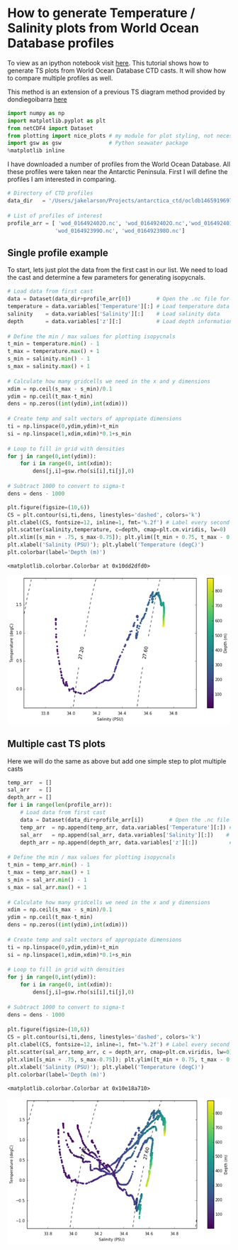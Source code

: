 
# How to generate Temperature / Salinity plots from World Ocean Database profiles
To view as an ipython notebook visit [here]( http://nbviewer.jupyter.org/github/larsonjl/oceans/blob/master/ts_plot/TS%20%20Plot%20Example.ipynb).
This tutorial shows how to generate TS plots from World Ocean Database CTD casts.  It will show how to compare multiple profiles as well.

This method is an extension of a previous TS diagram method provided by dondiegoibarra [here]( https://oceanpython.org/2013/02/17/t-s-diagram/)


```python
import numpy as np
import matplotlib.pyplot as plt
from netCDF4 import Dataset
from plotting import nice_plots # my module for plot styling, not necessary
import gsw as gsw               # Python seawater package
%matplotlib inline
```

I have downloaded a number of profiles from the World Ocean Database.  All these profiles were taken near the Antarctic Peninsula.  First I will define the profiles I am interested in comparing.


```python
# Directory of CTD profiles
data_dir   = '/Users/jakelarson/Projects/antarctica_ctd/ocldb1465919697.6573.CTD/'

# List of profiles of interest
profile_arr = [ 'wod_016492402O.nc', 'wod_016492402O.nc','wod_016492401O.nc', 'wod_016492400O.nc', \
               'wod_016492399O.nc', 'wod_016492398O.nc']
```

## Single profile example
To start, lets just plot the data from the first cast in our list.  We need to load the cast and determine a few parameters for generating isopycnals.   


```python
# Load data from first cast
data = Dataset(data_dir+profile_arr[0])        # Open the .nc file for the cast of interest
temperature = data.variables['Temperature'][:] # Load temperature data
salinity    = data.variables['Salinity'][:]    # Load salinity data
depth       = data.variables['z'][:]           # Load depth information

# Define the min / max values for plotting isopycnals
t_min = temperature.min() - 1
t_max = temperature.max() + 1
s_min = salinity.min() - 1
s_max = salinity.max() + 1

# Calculate how many gridcells we need in the x and y dimensions
xdim = np.ceil(s_max - s_min)/0.1
ydim = np.ceil(t_max-t_min)
dens = np.zeros((int(ydim),int(xdim)))

# Create temp and salt vectors of appropiate dimensions
ti = np.linspace(0,ydim,ydim)+t_min
si = np.linspace(1,xdim,xdim)*0.1+s_min

# Loop to fill in grid with densities
for j in range(0,int(ydim)):
    for i in range(0, int(xdim)):
        dens[j,i]=gsw.rho(si[i],ti[j],0)

# Subtract 1000 to convert to sigma-t
dens = dens - 1000
```


```python
plt.figure(figsize=(10,6))
CS = plt.contour(si,ti,dens, linestyles='dashed', colors='k')
plt.clabel(CS, fontsize=12, inline=1, fmt='%.2f') # Label every second level
plt.scatter(salinity,temperature, c=depth, cmap=plt.cm.viridis, lw=0)
plt.xlim([s_min + .75, s_max-0.75]); plt.ylim([t_min + 0.75, t_max - 0.75])
plt.xlabel('Salinity (PSU)'); plt.ylabel('Temperature (degC)')
plt.colorbar(label='Depth (m)')
```




    <matplotlib.colorbar.Colorbar at 0x10dd2dfd0>




![png](output_6_1.png)


## Multiple cast TS plots
Here we will do the same as above but add one simple step to plot multiple casts


```python
temp_arr  = []
sal_arr   = []
depth_arr = []
for i in range(len(profile_arr)):
    # Load data from first cast
    data = Dataset(data_dir+profile_arr[i])        # Open the .nc file for the cast of interest
    temp_arr  = np.append(temp_arr, data.variables['Temperature'][:]) # Load temperature data
    sal_arr   = np.append(sal_arr, data.variables['Salinity'][:])    # Load salinity data
    depth_arr = np.append(depth_arr, data.variables['z'][:])          # Load depth information

# Define the min / max values for plotting isopycnals
t_min = temp_arr.min() - 1
t_max = temp_arr.max() + 1
s_min = sal_arr.min() - 1
s_max = sal_arr.max() + 1

# Calculate how many gridcells we need in the x and y dimensions
xdim = np.ceil(s_max - s_min)/0.1
ydim = np.ceil(t_max-t_min)
dens = np.zeros((int(ydim),int(xdim)))

# Create temp and salt vectors of appropiate dimensions
ti = np.linspace(0,ydim,ydim)+t_min
si = np.linspace(1,xdim,xdim)*0.1+s_min

# Loop to fill in grid with densities
for j in range(0,int(ydim)):
    for i in range(0, int(xdim)):
        dens[j,i]=gsw.rho(si[i],ti[j],0)

# Subtract 1000 to convert to sigma-t
dens = dens - 1000

plt.figure(figsize=(10,6))
CS = plt.contour(si,ti,dens, linestyles='dashed', colors='k')
plt.clabel(CS, fontsize=12, inline=1, fmt='%.2f') # Label every second level
plt.scatter(sal_arr,temp_arr, c = depth_arr, cmap=plt.cm.viridis, lw=0)
plt.xlim([s_min + .75, s_max-0.75]); plt.ylim([t_min + 0.75, t_max - 0.75])
plt.xlabel('Salinity (PSU)'); plt.ylabel('Temperature (degC)')
plt.colorbar(label='Depth (m)')
```




    <matplotlib.colorbar.Colorbar at 0x10e18a710>




![png](output_8_1.png)

